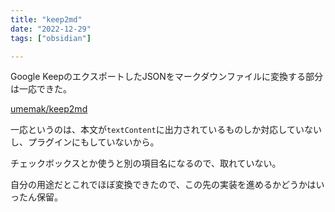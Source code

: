 ```yaml
---
title: "keep2md"
date: "2022-12-29"
tags: ["obsidian"]

---
```


Google KeepのエクスポートしたJSONをマークダウンファイルに変換する部分は一応できた。

[umemak/keep2md](https://github.com/umemak/keep2md)

一応というのは、本文が`textContent`に出力されているものしか対応していないし、プラグインにもしていないから。

チェックボックスとか使うと別の項目名になるので、取れていない。

自分の用途だとこれでほぼ変換できたので、この先の実装を進めるかどうかはいったん保留。
